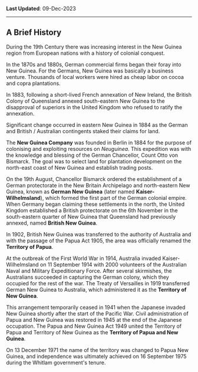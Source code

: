 **Last Updated**: 09-Dec-2023 

---

## A Brief History

During the 19th Century there was increasing interest in the New Guinea region from European nations with a history of colonial conquest.

In the 1870s and 1880s, German commercial firms began their foray into New Guinea. For the Germans, New Guinea was basically a business venture. Thousands of local workers were hired as cheap labor on cocoa and copra plantations.

In 1883, following a short-lived French annexation of New Ireland, the British Colony of Queensland annexed south-eastern New Guinea to the disapproval of superiors in the United Kingdom who refused to ratify the annexation. 

Significant change occurred in eastern New Guinea in 1884 as the German and British / Australian contingents staked their claims for land.

The **New Guinea Company** was founded in Berlin in 1884 for the purpose of colonising and exploiting resources on *Neuguinea*. This expedition was with the knowledge and blessing of the German Chancellor, Count Otto von Bismarck. The goal was to select land for plantation development on the north-east coast of New Guinea and establish trading posts.

On the 19th August, Chancellor Bismarck ordered the establishment of a German protectorate in the New Britain Archipelago and north-eastern New Guinea, known as **German New Guinea** (later named **Kaiser-Wilhelmsland**), which formed the first part of the German colonial empire. When Germany began claiming these settlements in the north, the United Kingdom established a British protectorate on the 6th November in the south-eastern quarter of New Guinea that Queensland had previously annexed, named **British New Guinea**. 

In 1902, British New Guinea was transferred to the authority of Australia and with the passage of the Papua Act 1905, the area was officially renamed the **Territory of Papua**.

At the outbreak of the First World War in 1914, Australia invaded Kaiser-Wilhelmsland on 11 September 1914 with 2000 volunteers of the Australian Naval and Military Expeditionary Force. After several skirmishes, the Australians succeeded in capturing the German colony, which they occupied for the rest of the war. The Treaty of Versailles in 1919 transferred German New Guinea to Australia, which administered it as the **Territory of New Guinea**.

This arrangement temporarily ceased in 1941 when the Japanese invaded New Guinea shortly after the start of the Pacific War. Civil administration of Papua and New Guinea was restored in 1945 at the end of the Japanese occupation. The Papua and New Guinea Act 1949 united the Territory of Papua and Territory of New Guinea as the **Territory of Papua and New Guinea**.

On 13 December 1971 the name of the territory was changed to Papua New Guinea, and independence was ultimately achieved on 16 September 1975 during the Whitlam government's tenure.

